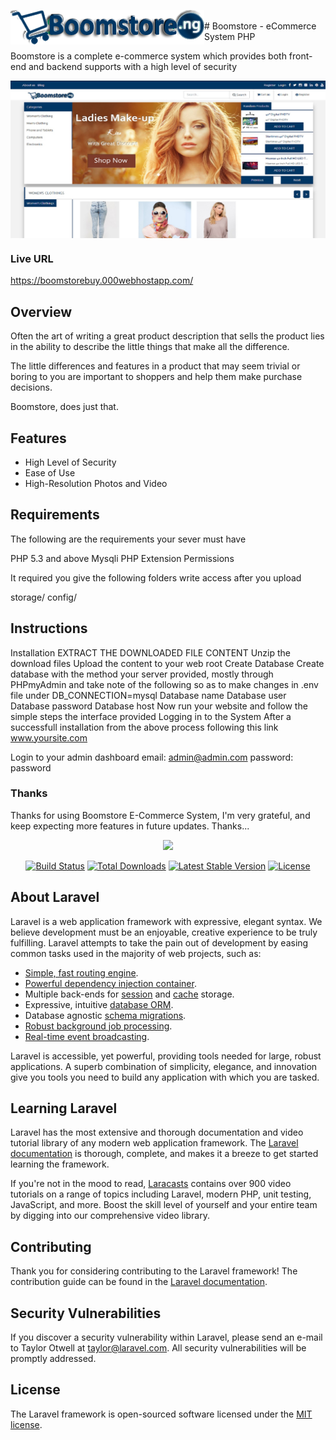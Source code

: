 <img src="/documentation/assets/img/logo.png" align="left"
     alt="Logo">

<br />
# Boomstore - eCommerce System PHP

Boomstore is a complete e-commerce system which provides both front-end and backend supports with a high level of security

<img src="preview-xl.jpg" align="center"
     alt="Logo">

### Live URL

https://boomstorebuy.000webhostapp.com/

## Overview

Often the art of writing a great product description that sells the product lies in the ability to describe the little things that make all the difference.

The little differences and features in a product that may seem trivial or boring to you are important to shoppers and help them make purchase decisions.

Boomstore, does just that.

## Features

- High Level of Security
- Ease of Use
- High-Resolution Photos and Video

## Requirements

The following are the requirements your sever must have

PHP 5.3 and above
Mysqli PHP Extension
Permissions

It required you give the following folders write access after you upload

storage/
config/

## Instructions

Installation
EXTRACT THE DOWNLOADED FILE CONTENT
Unzip the download files
Upload the content to your web root
Create Database
Create database with the method your server provided, mostly through PHPmyAdmin and take note of the following so as to make changes in .env file under DB_CONNECTION=mysql
Database name
Database user
Database password
Database host
Now run your website and follow the simple steps the interface provided
Logging in to the System
After a successfull installation from the above process
following this link www.yoursite.com

Login to your admin dashboard email: admin@admin.com password: password

### Thanks

Thanks for using Boomstore E-Commerce System, I'm very grateful, and keep expecting more features in future updates. Thanks...

<p align="center"><img src="https://laravel.com/assets/img/components/logo-laravel.svg"></p>

<p align="center">
<a href="https://travis-ci.org/laravel/framework"><img src="https://travis-ci.org/laravel/framework.svg" alt="Build Status"></a>
<a href="https://packagist.org/packages/laravel/framework"><img src="https://poser.pugx.org/laravel/framework/d/total.svg" alt="Total Downloads"></a>
<a href="https://packagist.org/packages/laravel/framework"><img src="https://poser.pugx.org/laravel/framework/v/stable.svg" alt="Latest Stable Version"></a>
<a href="https://packagist.org/packages/laravel/framework"><img src="https://poser.pugx.org/laravel/framework/license.svg" alt="License"></a>
</p>

## About Laravel

Laravel is a web application framework with expressive, elegant syntax. We believe development must be an enjoyable, creative experience to be truly fulfilling. Laravel attempts to take the pain out of development by easing common tasks used in the majority of web projects, such as:

- [Simple, fast routing engine](https://laravel.com/docs/routing).
- [Powerful dependency injection container](https://laravel.com/docs/container).
- Multiple back-ends for [session](https://laravel.com/docs/session) and [cache](https://laravel.com/docs/cache) storage.
- Expressive, intuitive [database ORM](https://laravel.com/docs/eloquent).
- Database agnostic [schema migrations](https://laravel.com/docs/migrations).
- [Robust background job processing](https://laravel.com/docs/queues).
- [Real-time event broadcasting](https://laravel.com/docs/broadcasting).

Laravel is accessible, yet powerful, providing tools needed for large, robust applications. A superb combination of simplicity, elegance, and innovation give you tools you need to build any application with which you are tasked.

## Learning Laravel

Laravel has the most extensive and thorough documentation and video tutorial library of any modern web application framework. The [Laravel documentation](https://laravel.com/docs) is thorough, complete, and makes it a breeze to get started learning the framework.

If you're not in the mood to read, [Laracasts](https://laracasts.com) contains over 900 video tutorials on a range of topics including Laravel, modern PHP, unit testing, JavaScript, and more. Boost the skill level of yourself and your entire team by digging into our comprehensive video library.

## Contributing

Thank you for considering contributing to the Laravel framework! The contribution guide can be found in the [Laravel documentation](http://laravel.com/docs/contributions).

## Security Vulnerabilities

If you discover a security vulnerability within Laravel, please send an e-mail to Taylor Otwell at taylor@laravel.com. All security vulnerabilities will be promptly addressed.

## License

The Laravel framework is open-sourced software licensed under the [MIT license](http://opensource.org/licenses/MIT).
